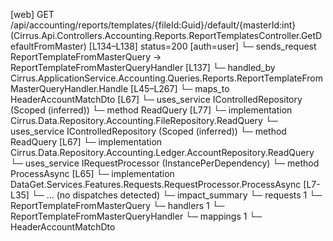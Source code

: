 [web] GET /api/accounting/reports/templates/{fileId:Guid}/default/{masterId:int}  (Cirrus.Api.Controllers.Accounting.Reports.ReportTemplatesController.GetDefaultFromMaster)  [L134–L138] status=200 [auth=user]
  └─ sends_request ReportTemplateFromMasterQuery -> ReportTemplateFromMasterQueryHandler [L137]
    └─ handled_by Cirrus.ApplicationService.Accounting.Queries.Reports.ReportTemplateFromMasterQueryHandler.Handle [L45–L267]
      └─ maps_to HeaderAccountMatchDto [L67]
      └─ uses_service IControlledRepository<File> (Scoped (inferred))
        └─ method ReadQuery [L77]
          └─ implementation Cirrus.Data.Repository.Accounting.FileRepository.ReadQuery
      └─ uses_service IControlledRepository<Account> (Scoped (inferred))
        └─ method ReadQuery [L67]
          └─ implementation Cirrus.Data.Repository.Accounting.Ledger.AccountRepository.ReadQuery
      └─ uses_service IRequestProcessor (InstancePerDependency)
        └─ method ProcessAsync [L65]
          └─ implementation DataGet.Services.Features.Requests.RequestProcessor.ProcessAsync [L7-L35]
            └─ ... (no dispatches detected)
  └─ impact_summary
    └─ requests 1
      └─ ReportTemplateFromMasterQuery
    └─ handlers 1
      └─ ReportTemplateFromMasterQueryHandler
    └─ mappings 1
      └─ HeaderAccountMatchDto

